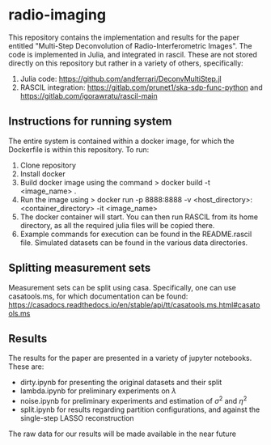 # radio-imaging

This repository contains the implementation and results for the paper entitled "Multi-Step Deconvolution of Radio-Interferometric Images". The code is implemented in Julia, and integrated in rascil. These are not stored directly on this repository but rather in a variety of others, specifically:
1. Julia code: https://github.com/andferrari/DeconvMultiStep.jl
2. RASCIL integration: https://gitlab.com/prunet1/ska-sdp-func-python and https://gitlab.com/igorawratu/rascil-main

## Instructions for running system
The entire system is contained within a docker image, for which the Dockerfile is within this repository. To run: 
1. Clone repository
2. Install docker
3. Build docker image using the command > docker build -t <image_name> .
4. Run the image using > docker run -p 8888:8888 -v <host_directory>:<container_directory> -it <image_name>
5. The docker container will start. You can then run RASCIL from its home directory, as all the required julia files will be copied there.
6. Example commands for execution can be found in the README.rascil file. Simulated datasets can be found in the various data directories. 

## Splitting measurement sets
Measurement sets can be split using casa. Specifically, one can use casatools.ms, for which documentation can be found: https://casadocs.readthedocs.io/en/stable/api/tt/casatools.ms.html#casatools.ms

## Results
The results for the paper are presented in a variety of jupyter notebooks. These are:
- dirty.ipynb for presenting the original datasets and their split
- lambda.ipynb for preliminary experiments on $\lambda$
- noise.ipynb for preliminary experiments and estimation of $\sigma^2$ and $\eta^2$
- split.ipynb for results regarding partition configurations, and against the single-step LASSO reconstruction

The raw data for our results will be made available in the near future